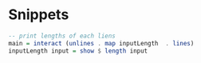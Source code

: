 # Snippets

```haskell
-- print lengths of each liens
main = interact (unlines . map inputLength  . lines)
inputLength input = show $ length input
```